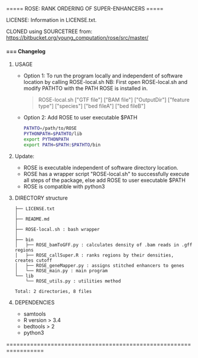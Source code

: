 ===== ROSE: RANK ORDERING OF SUPER-ENHANCERS =====

LICENSE: Information in LICENSE.txt. 

CLONED using SOURCETREE from: https://bitbucket.org/young_computation/rose/src/master/


#### === Changelog
1. USAGE

	- Option 1: To run the program locally and independent of software location by calling ROSE-local.sh
		NB: First open ROSE-local.sh and modify PATHTO with the PATH ROSE is installed in.
		> ROSE-local.sh ["GTF file"] ["BAM file"] ["OutputDir"] ["feature type"] ["species"] ["bed fileA"] ["bed fileB"]

	- Option 2: Add ROSE to user executable $PATH
		```bash
		PATHTO=/path/to/ROSE
		PYTHONPATH=$PATHTO/lib
		export PYTHONPATH
		export PATH=$PATH:$PATHTO/bin
		```

1. Update: 

	* ROSE is executable independent of software directory location.
	* ROSE has a wrapper script "ROSE-local.sh" to successfully execute all steps of the package, else add ROSE to user executable $PATH
	* ROSE is compatible with python3

1. DIRECTORY structure
	```
	├── LICENSE.txt
	│
	├── README.md
	│
	├── ROSE-local.sh : bash wrapper
	│
	├── bin
	│   ├── ROSE_bamToGFF.py : calculates density of .bam reads in .gff regions
	│   ├── ROSE_callSuper.R : ranks regions by their densities, creates cutoff
	│   ├── ROSE_geneMapper.py : assigns stitched enhancers to genes
	│   └── ROSE_main.py : main program
	└── lib
	    └── ROSE_utils.py : utilities method

	Total: 2 directories, 8 files
	```
1. DEPENDENCIES

	* samtools
	* R version > 3.4
	* bedtools > 2
	* python3

=================================================================
